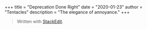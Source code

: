 +++
title = "Deprecation Done Right"
date = "2020-01-23"
author = "Tentacles"
description = "The elegance of annoyance."
+++


> Written with [StackEdit](https://stackedit.io/).
<!--stackedit_data:
eyJoaXN0b3J5IjpbLTYwNDY3ODAyNF19
-->